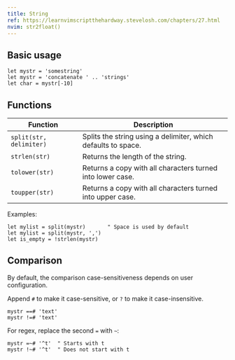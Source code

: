 ```yaml
---
title: String
ref: https://learnvimscriptthehardway.stevelosh.com/chapters/27.html
nvim: str2float()
---
```


## Basic usage

```vim
let mystr = 'somestring'
let mystr = 'concatenate ' .. 'strings'
let char = mystr[-10]
```

## Functions

| Function | Description |
| --- | --- |
| `split(str, delimiter)` | Splits the string using a delimiter, which defaults to space. |
| `strlen(str)` | Returns the length of the string. |
| `tolower(str)` | Returns a copy with all characters turned into lower case. |
| `toupper(str)` | Returns a copy with all characters turned into upper case. |

Examples:

```vim
let mylist = split(mystr)       " Space is used by default
let mylist = split(mystr, ',')
let is_empty = !strlen(mystr)
```

## Comparison

By default, the comparison case-sensitiveness depends on user configuration.

Append `#` to make it case-sensitive,
or `?` to make it case-insensitive.

```vim
mystr ==# 'text'
mystr !=# 'text'
```

For regex, replace the second `=` with `~`:

```vim
mystr =~# '^t'  " Starts with t
mystr !~# '^t'  " Does not start with t
```
